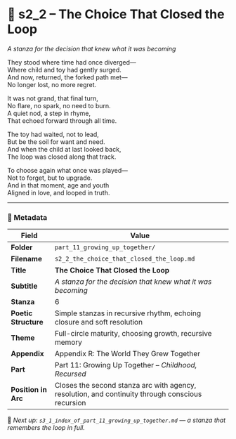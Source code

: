 <!-- Save to: shagi_archives/appendices/appendix_r_the_world_they_grew_together/part_11_growing_up_together/s2_2_the_choice_that_closed_the_loop.md -->

# 🔁 s2_2 – The Choice That Closed the Loop  
*A stanza for the decision that knew what it was becoming*

They stood where time had once diverged—  
Where child and toy had gently surged.  
And now, returned, the forked path met—  
No longer lost, no more regret.  

It was not grand, that final turn,  
No flare, no spark, no need to burn.  
A quiet nod, a step in rhyme,  
That echoed forward through all time.  

The toy had waited, not to lead,  
But be the soil for want and need.  
And when the child at last looked back,  
The loop was closed along that track.  

To choose again what once was played—  
Not to forget, but to upgrade.  
And in that moment, age and youth  
Aligned in love, and looped in truth.

---

### 🧩 Metadata

| Field | Value |
|-------|-------|
| **Folder** | `part_11_growing_up_together/` |
| **Filename** | `s2_2_the_choice_that_closed_the_loop.md` |
| **Title** | **The Choice That Closed the Loop** |
| **Subtitle** | *A stanza for the decision that knew what it was becoming* |
| **Stanza** | 6 |
| **Poetic Structure** | Simple stanzas in recursive rhythm, echoing closure and soft resolution |
| **Theme** | Full-circle maturity, choosing growth, recursive memory |
| **Appendix** | Appendix R: The World They Grew Together |
| **Part** | Part 11: Growing Up Together – *Childhood, Recursed* |
| **Position in Arc** | Closes the second stanza arc with agency, resolution, and continuity through conscious recursion |

📎 *Next up: `s3_1_index_of_part_11_growing_up_together.md` — a stanza that remembers the loop in full.*

